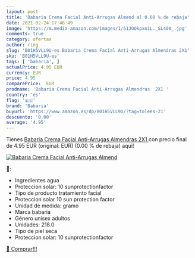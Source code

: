 ```yaml
---
layout: post
title: 'Babaria Crema Facial Anti-Arrugas Almend al 0.00 % de rebaja'
date: 2021-02-24 17:46:49
image: 'https://m.media-amazon.com/images/I/51JOQkpxn1L._SL400_.jpg'
comments: true
category: ofertas
author: ring
slug: 'B01H5VLL9U-es Babaria Crema Facial Anti-Arrugas Almendras 2X1'
sku: 'B01H5VLL9U-es'
tags: [ 'babaria', ]
actualPrice: 4.95 EUR
currency: EUR
price: 4.95
comparePrice:  EUR
prodname: 'Babaria Crema Facial Anti-Arrugas Almendras  2X1 '
country: 'es'
flag: '🇪🇸'
brand: 'Babaria'
buyurl: 'https://www.amazon.es/dp/B01H5VLL9U/?tag=tolees-21'
descuento: '0.00'
average: '4.95'
---
```


Tienes [Babaria Crema Facial Anti-Arrugas Almendras  2X1 ](https://www.amazon.es/dp/B01H5VLL9U/?tag=tolees-21) con precio final de  4.95 EUR (original:  EUR) (0.00 %  de rebaja) aqui!

[![Babaria Crema Facial Anti-Arrugas Almend](https://m.media-amazon.com/images/I/51JOQkpxn1L._SL400_.jpg)](https://www.amazon.es/dp/B01H5VLL9U/?tag=tolees-21)

🔎:

- Ingredientes agua
- Proteccion solar: 10 sunprotectionfactor
- Tipo de producto tratamiento facial
- Proteccion solar 10 sun protection factor
- Unidad de medida: gramo
- Marca babaria
- Género unisex adultos
- Unidades: 218.0
- Tipo de piel seca
- Proteccion solar: 10 sunprotectionfactor

[🛒 Comprar!!!](https://www.amazon.es/dp/B01H5VLL9U/?tag=tolees-21)
